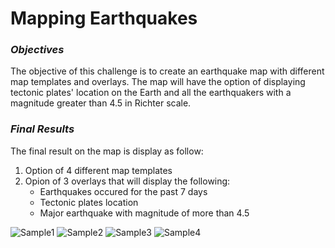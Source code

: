 # **Mapping Earthquakes**
### ***Objectives***
The objective of this challenge is to create an earthquake map with different map templates and overlays. The map will have the option of displaying tectonic plates' location on the Earth and all the earthquakers with a magnitude greater than 4.5 in Richter scale. 

### ***Final Results***
The final result on the map is display as follow:
1. Option of 4 different map templates
2. Opion of 3 overlays that will display the following:
   - Earthquakes occured for the past 7 days
   - Tectonic plates location
   - Major earthquake with magnitude of more than 4.5

![Sample1](https://user-images.githubusercontent.com/70525492/101661968-87f70c80-3a0e-11eb-9da7-88a9efab52d8.png)
![Sample2](https://user-images.githubusercontent.com/70525492/101662452-271c0400-3a0f-11eb-97e5-674af7037349.png)
![Sample3](https://user-images.githubusercontent.com/70525492/101662454-284d3100-3a0f-11eb-8858-0af6df442af9.png)
![Sample4](https://user-images.githubusercontent.com/70525492/101662457-28e5c780-3a0f-11eb-9b86-db851db08694.png)


